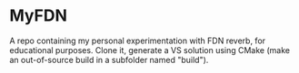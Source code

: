 # MyFDN

A repo containing my personal experimentation with FDN reverb, for educational purposes. Clone it, generate a VS solution using CMake (make an out-of-source build in a subfolder named "build").